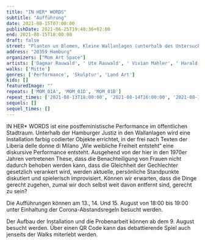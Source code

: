 ```yaml
---
title: "IN HER* WORDS"
subtitle: "Aufführung"
date: 2021-08-15T07:00:00
publishDate: 2021-06-25T19:40:36+02:00
end: 2021-08-15T18:00:00
draft: false
street: "Planten un Blomen, Kleine Wallanlagen (unterhalb des Untersuchungsgefängnisses)"
address: "20359 Hamburg"
organizers: ["Mom Art Space"]
artists: ['Dagmar Rauwald', ' Ute Rauwald', ' Vivian Mahler', ' Harald Kainer', ' Priska Engelhardt', ' Sharon Engelhardt', ' Patrick Will', ' Angelika Kobl', ' Clara Bauer', ' Levin Hofmann']
walks: ['Mitte']
genres: ['Performance', 'Skulptur', 'Land Art']
kids: []
featuredImage: ""
repeats: ['MOM_01A', 'MOM_01D', 'MOM_01B']
repeat_times: ['2021-08-13T18:00:00', '2021-08-14T16:00:00', '2021-08-14T18:00:00']
sequels: []
sequel_times: []
---
```


IN HER\* WORDS ist eine postfeministische Performance im öffentlichen Stadtraum. Unterhalb der Hamburger Justiz in den Wallanlagen wird eine Installation farbig codierter Objekte errichtet, in der frei nach Texten der Liberia delle donne di Milano „Wie weibliche Freiheit entsteht“ eine diskursive Performance entsteht. Ausgehend von der hier in den 1970er Jahren vertretenen These, dass die Benachteiligung von Frauen nicht dadurch behoben werden kann, dass die Gleichheit der Gechlechter gesetzlich verankert wird, werden aktuelle, persönliche Standpunkte diskutiert und spielerisch improvisiert.  Können wir erwarten, dass die Dinge gerecht zugehen, zumal wir doch selbst weit davon entfernt sind, gerecht zu sein?

Die Aufführungen können am 13., 14. Und 15. August von 18:00 bis 19:00 unter Einhaltung der Corona-Abstandsregeln besucht werden. 

Der Aufbau der Installation und die Probenarbeit können ab dem 9. August besucht werden. Über einen QR Code kann das debattierende Spiel auch jenseits der Walks miterlebt werden.